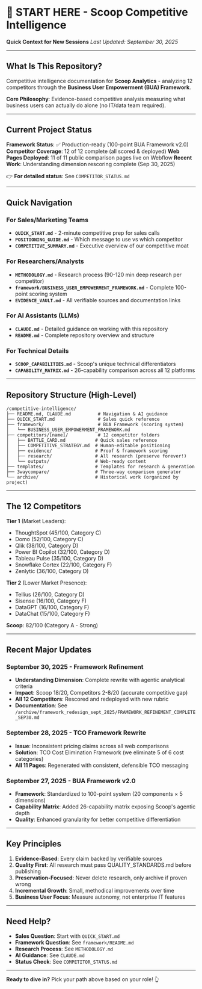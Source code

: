 # 🚀 START HERE - Scoop Competitive Intelligence

**Quick Context for New Sessions**
*Last Updated: September 30, 2025*

---

## What Is This Repository?

Competitive intelligence documentation for **Scoop Analytics** - analyzing 12 competitors through the **Business User Empowerment (BUA) Framework**.

**Core Philosophy**: Evidence-based competitive analysis measuring what business users can actually do alone (no IT/data team required).

---

## Current Project Status

**Framework Status**: ✅ Production-ready (100-point BUA Framework v2.0)
**Competitor Coverage**: 12 of 12 complete (all scored & deployed)
**Web Pages Deployed**: 11 of 11 public comparison pages live on Webflow
**Recent Work**: Understanding dimension rescoring complete (Sep 30, 2025)

👉 **For detailed status**: See `COMPETITOR_STATUS.md`

---

## Quick Navigation

### For Sales/Marketing Teams
- **`QUICK_START.md`** - 2-minute competitive prep for sales calls
- **`POSITIONING_GUIDE.md`** - Which message to use vs which competitor
- **`COMPETITIVE_SUMMARY.md`** - Executive overview of our competitive moat

### For Researchers/Analysts
- **`METHODOLOGY.md`** - Research process (90-120 min deep research per competitor)
- **`framework/BUSINESS_USER_EMPOWERMENT_FRAMEWORK.md`** - Complete 100-point scoring system
- **`EVIDENCE_VAULT.md`** - All verifiable sources and documentation links

### For AI Assistants (LLMs)
- **`CLAUDE.md`** - Detailed guidance on working with this repository
- **`README.md`** - Complete repository overview and structure

### For Technical Details
- **`SCOOP_CAPABILITIES.md`** - Scoop's unique technical differentiators
- **`CAPABILITY_MATRIX.md`** - 26-capability comparison across all 12 platforms

---

## Repository Structure (High-Level)

```
/competitive-intelligence/
├── README.md, CLAUDE.md          # Navigation & AI guidance
├── QUICK_START.md                # Sales quick reference
├── framework/                    # BUA Framework (scoring system)
│   └── BUSINESS_USER_EMPOWERMENT_FRAMEWORK.md
├── competitors/[name]/           # 12 competitor folders
│   ├── BATTLE_CARD.md           # Quick sales reference
│   ├── COMPETITIVE_STRATEGY.md  # Human-editable positioning
│   ├── evidence/                # Proof & framework scoring
│   ├── research/                # All research (preserve forever!)
│   └── outputs/                 # Web-ready content
├── templates/                   # Templates for research & generation
├── 3waycompare/                 # Three-way comparison generator
└── archive/                     # Historical work (organized by project)
```

---

## The 12 Competitors

**Tier 1** (Market Leaders):
- ThoughtSpot (45/100, Category C)
- Domo (52/100, Category C)
- Qlik (38/100, Category D)
- Power BI Copilot (32/100, Category D)
- Tableau Pulse (35/100, Category D)
- Snowflake Cortex (22/100, Category F)
- Zenlytic (36/100, Category D)

**Tier 2** (Lower Market Presence):
- Tellius (26/100, Category D)
- Sisense (16/100, Category F)
- DataGPT (16/100, Category F)
- DataChat (15/100, Category F)

**Scoop**: 82/100 (Category A - Strong)

---

## Recent Major Updates

### September 30, 2025 - Framework Refinement
- **Understanding Dimension**: Complete rewrite with agentic analytical criteria
- **Impact**: Scoop 18/20, Competitors 2-8/20 (accurate competitive gap)
- **All 12 Competitors**: Rescored and redeployed with new rubric
- **Documentation**: See `/archive/framework_redesign_sept_2025/FRAMEWORK_REFINEMENT_COMPLETE_SEP30.md`

### September 28, 2025 - TCO Framework Rewrite
- **Issue**: Inconsistent pricing claims across all web comparisons
- **Solution**: TCO Cost Elimination Framework (we eliminate 5 of 6 cost categories)
- **All 11 Pages**: Regenerated with consistent, defensible TCO messaging

### September 27, 2025 - BUA Framework v2.0
- **Framework**: Standardized to 100-point system (20 components × 5 dimensions)
- **Capability Matrix**: Added 26-capability matrix exposing Scoop's agentic depth
- **Quality**: Enhanced granularity for better competitive differentiation

---

## Key Principles

1. **Evidence-Based**: Every claim backed by verifiable sources
2. **Quality First**: All research must pass QUALITY_STANDARDS.md before publishing
3. **Preservation-Focused**: Never delete research, only archive if proven wrong
4. **Incremental Growth**: Small, methodical improvements over time
5. **Business User Focus**: Measure autonomy, not enterprise IT features

---

## Need Help?

- **Sales Question**: Start with `QUICK_START.md`
- **Framework Question**: See `framework/README.md`
- **Research Process**: See `METHODOLOGY.md`
- **AI Guidance**: See `CLAUDE.md`
- **Status Check**: See `COMPETITOR_STATUS.md`

---

**Ready to dive in?** Pick your path above based on your role! 👆
